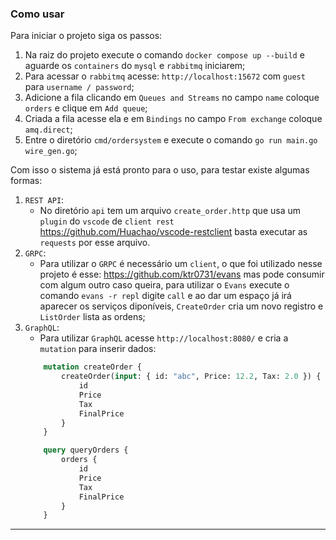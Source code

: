 

### Como usar

Para iniciar o projeto siga os passos:

1. Na raiz do projeto execute o comando `docker compose up --build` e aguarde os `containers` do `mysql` e `rabbitmq` iniciarem;
2. Para acessar o `rabbitmq` acesse: `http://localhost:15672` com `guest` para `username / password`;
3. Adicione a fila clicando em `Queues and Streams` no campo `name` coloque `orders` e clique em `Add queue`;
4. Criada a fila acesse ela e em `Bindings` no campo `From exchange` coloque `amq.direct`;
5. Entre o diretório `cmd/ordersystem` e execute o comando `go run main.go wire_gen.go`;

Com isso o sistema já está pronto para o uso, para testar existe algumas formas:

1. `REST API`:
    - No diretório `api` tem um arquivo `create_order.http` que usa um `plugin` do `vscode` de `client rest` https://github.com/Huachao/vscode-restclient basta executar as `requests` por esse arquivo.
2. `GRPC`:
    - Para utilizar o `GRPC` é necessário um `client`, o que foi utilizado nesse projeto é esse: https://github.com/ktr0731/evans mas pode consumir com algum outro caso queira, para utilizar o `Evans` execute o comando `evans -r repl` digite `call` e ao dar um espaço já irá aparecer os serviços diponíveis, `CreateOrder` cria um novo registro e `ListOrder` lista as ordens;
3. `GraphQL`:
    - Para utilizar `GraphQL` acesse `http://localhost:8080/` e cria a `mutation` para inserir dados:
    ```graphql
        mutation createOrder {
            createOrder(input: { id: "abc", Price: 12.2, Tax: 2.0 }) {
                id
                Price
                Tax
                FinalPrice
            }
        }

        query queryOrders {
            orders {
                id
                Price
                Tax
                FinalPrice
            }
        }
    ```

---

